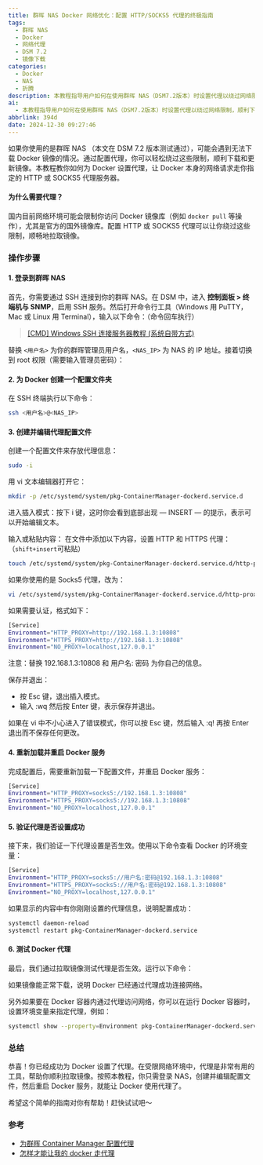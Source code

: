 ```yaml
---
title: 群晖 NAS Docker 网络优化：配置 HTTP/SOCKS5 代理的终极指南
tags:
  - 群晖 NAS
  - Docker
  - 网络代理
  - DSM 7.2
  - 镜像下载
categories:
  - Docker
  - NAS
  - 折腾
description: 本教程指导用户如何在使用群晖 NAS（DSM7.2版本）时设置代理以绕过网络限制，顺利下载Docker镜像。通过配置HTTP或SOCKS5代理服务器，允许在受限网络环境中进行Docker操作。
ai:
  - 本教程指导用户如何在使用群晖 NAS（DSM7.2版本）时设置代理以绕过网络限制，顺利下载Docker镜像。通过配置HTTP或SOCKS5代理服务器，允许在受限网络环境中进行Docker操作。
abbrlink: 394d
date: 2024-12-30 09:27:46
---
```


如果你使用的是群晖 NAS （本文在 DSM 7.2 版本测试通过），可能会遇到无法下载 Docker 镜像的情况。通过配置代理，你可以轻松绕过这些限制，顺利下载和更新镜像。本教程教你如何为 Docker 设置代理，让 Docker 本身的网络请求走你指定的 HTTP 或 SOCKS5 代理服务器。

#### 为什么需要代理？

国内目前网络环境可能会限制你访问 Docker 镜像库（例如 `docker pull` 等操作），尤其是官方的国外镜像库。配置 HTTP 或 SOCKS5 代理可以让你绕过这些限制，顺畅地拉取镜像。

### 操作步骤

#### 1. 登录到群晖 NAS

首先，你需要通过 SSH 连接到你的群晖 NAS。在 DSM 中，进入 **控制面板 > 终端机与 SNMP**，启用 SSH 服务。然后打开命令行工具（Windows 用 PuTTY，Mac 或 Linux 用 Terminal），输入以下命令：（命令回车执行）

> [[CMD] Windows SSH 连接服务器教程 (系统自带方式)](https://www.itblogcn.com/article/2266.html)

替换 `<用户名>` 为你的群晖管理员用户名，`<NAS_IP>` 为 NAS 的 IP 地址。接着切换到 root 权限（需要输入管理员密码）：

#### 2. 为 Docker 创建一个配置文件夹

在 SSH 终端执行以下命令：

```bash
ssh <用户名>@<NAS_IP>
```

#### 3. 创建并编辑代理配置文件

创建一个配置文件来存放代理信息：

```bash
sudo -i
```

用 vi 文本编辑器打开它：

```bash
mkdir -p /etc/systemd/system/pkg-ContainerManager-dockerd.service.d
```

进入插入模式：按下 i 键，这时你会看到底部出现 — INSERT — 的提示，表示可以开始编辑文本。

输入或粘贴内容： 在文件中添加以下内容，设置 HTTP 和 HTTPS 代理：（`shift+insert`可粘贴）

```bash
touch /etc/systemd/system/pkg-ContainerManager-dockerd.service.d/http-proxy.conf
```

如果你使用的是 Socks5 代理，改为：

```bash
vi /etc/systemd/system/pkg-ContainerManager-dockerd.service.d/http-proxy.conf
```

如果需要认证，格式如下：

```bash
[Service]
Environment="HTTP_PROXY=http://192.168.1.3:10808"
Environment="HTTPS_PROXY=http://192.168.1.3:10808"
Environment="NO_PROXY=localhost,127.0.0.1"
```

注意：替换 192.168.1.3:10808 和 用户名: 密码 为你自己的信息。

保存并退出：

- 按 Esc 键，退出插入模式。
- 输入 :wq 然后按 Enter 键，表示保存并退出。

如果在 vi 中不小心进入了错误模式，你可以按 Esc 键，然后输入 :q! 再按 Enter 退出而不保存任何更改。

#### 4. 重新加载并重启 Docker 服务

完成配置后，需要重新加载一下配置文件，并重启 Docker 服务：

```bash
[Service]
Environment="HTTP_PROXY=socks5://192.168.1.3:10808"
Environment="HTTPS_PROXY=socks5://192.168.1.3:10808"
Environment="NO_PROXY=localhost,127.0.0.1"
```

#### 5. 验证代理是否设置成功

接下来，我们验证一下代理设置是否生效。使用以下命令查看 Docker 的环境变量：

```bash
[Service]
Environment="HTTP_PROXY=socks5://用户名:密码@192.168.1.3:10808"
Environment="HTTPS_PROXY=socks5://用户名:密码@192.168.1.3:10808"
Environment="NO_PROXY=localhost,127.0.0.1"
```

如果显示的内容中有你刚刚设置的代理信息，说明配置成功：

```bash
systemctl daemon-reload
systemctl restart pkg-ContainerManager-dockerd.service
```

#### 6. 测试 Docker 代理

最后，我们通过拉取镜像测试代理是否生效。运行以下命令：

如果镜像能正常下载，说明 Docker 已经通过代理成功连接网络。

另外如果要在 Docker 容器内通过代理访问网络，你可以在运行 Docker 容器时，设置环境变量来指定代理，例如：

```bash
systemctl show --property=Environment pkg-ContainerManager-dockerd.service
```

### 总结

恭喜！你已经成功为 Docker 设置了代理。在受限网络环境中，代理是非常有用的工具，帮助你顺利拉取镜像。按照本教程，你只需登录 NAS，创建并编辑配置文件，然后重启 Docker 服务，就能让 Docker 使用代理了。

希望这个简单的指南对你有帮助！赶快试试吧～

### 参考

- [为群晖 Container Manager 配置代理](https://blog.chai.ac.cn/posts/docker-proxy)
- [怎样才能让我的 docker 走代理](https://v2ex.com/t/874777)

